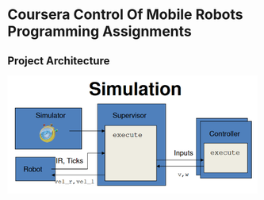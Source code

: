 # Coursera Control Of Mobile Robots Programming Assignments

## Project Architecture

<img src="https://github.com/LeoZ123/Control-Of-Mobile-Robots-Programming-Assignments/blob/master/assist/architecture.png">

